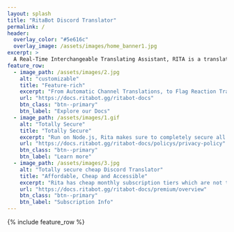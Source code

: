 ```yaml
---
layout: splash
title: "RitaBot Discord Translator"
permalink: /
header:
  overlay_color: "#5e616c"
  overlay_image: /assets/images/home_banner1.jpg
excerpt: >
  A Real-Time Interchangeable Translating Assistant, RITA is a translation bot built using discord.js and the Cloud Google Translate API. Offering affordable, and cheap Discord translation services in over 100+ languages. RitaBot is one of the best cheap and affordable translation bots out there, with no limits on individual discord language translations, and supporting a max of 100 automatic channel translation tasks.<br />
feature_row:
  - image_path: /assets/images/2.jpg
    alt: "customizable"
    title: "Feature-rich"
    excerpt: "From Automatic Channel Translations, to Flag Reaction Translation, Thread Support and over 100+ supported Langauges."
    url: "https://docs.ritabot.gg/ritabot-docs"
    btn_class: "btn--primary"
    btn_label: "Explore our Docs"
  - image_path: /assets/images/1.gif
    alt: "Totally Secure"
    title: "Totally Secure"
    excerpt: "Run on Node.js, Rita makes sure to completely secure all user data, restricting DB access to specific staff in order to maintain your privacy."
    url: "https://docs.ritabot.gg/ritabot-docs/policys/privacy-policy"
    btn_class: "btn--primary"
    btn_label: "Learn more"
  - image_path: /assets/images/3.jpg
    alt: "Totally secure cheap Discord Translator"
    title: "Affordable, Cheap and Accessible"
    excerpt: "Rita has cheap monthly subscription tiers which are not throttled in relation to character counts and individual translations."
    url: "https://docs.ritabot.gg/ritabot-docs/premium/overview"
    btn_class: "btn--primary"
    btn_label: "Subscription Info"      
---
```

{% include feature_row %}
